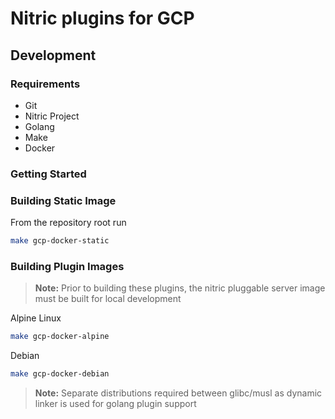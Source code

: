 # Nitric plugins for GCP

## Development

### Requirements
 - Git
 - Nitric Project
 - Golang
 - Make
 - Docker

### Getting Started

### Building Static Image
From the repository root run
```bash
make gcp-docker-static
```

### Building Plugin Images


> __Note:__ Prior to building these plugins, the nitric pluggable server image must be built for local development


Alpine Linux
```bash
make gcp-docker-alpine
```

Debian
```bash
make gcp-docker-debian
```

> __Note:__ Separate distributions required between glibc/musl as dynamic linker is used for golang plugin support

